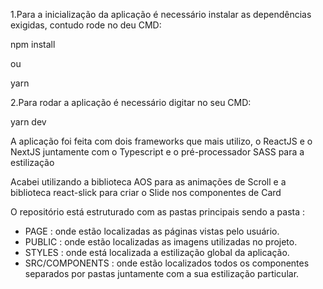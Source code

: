 1.Para a inicialização da aplicação é necessário instalar as dependências exigidas, contudo rode no deu CMD:

npm install

ou

yarn

2.Para rodar a aplicação é necessário digitar no seu CMD:

yarn dev



A aplicação foi feita com dois frameworks que mais utilizo, o ReactJS e o NextJS juntamente com o Typescript e o 
pré-processador SASS para a estilização

Acabei utilizando a biblioteca AOS para as animações de Scroll e a biblioteca react-slick para criar o Slide nos
componentes de Card

O repositório está estruturado com as pastas principais sendo a pasta : 
- PAGE : onde estão localizadas as páginas vistas pelo usuário.
- PUBLIC : onde estão localizadas as imagens utilizadas no projeto.
- STYLES : onde está localizada a estilização global da aplicação.
- SRC/COMPONENTS : onde estão localizados todos os componentes separados por pastas juntamente com a sua estilização particular.


